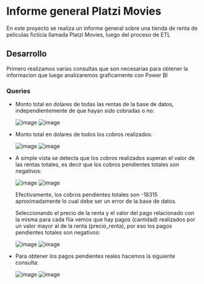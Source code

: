 # Informe general Platzi Movies
En este proyecto se realiza un informe general sobre una tienda de renta de peliculas ficticia llamada Platzi Movies, luego del proceso de ETL
## Desarrollo
Primero realizamos varias consultas que son necesarias para obtener la informacion que luego analizaremos graficamente con Power BI

### Queries
* Monto total en dolares de todas las rentas de la base de datos, independientemente de que hayan sido cobradas o no:

  ![image](https://github.com/alejolemos3/final-project-postgresql-course/assets/105603884/7fcc5d9e-a034-4a2f-9b0d-7a95dc1a7878)
  ![image](https://github.com/alejolemos3/final-project-postgresql-course/assets/105603884/2a92b1f1-7672-4b6d-aa23-1c53f942bdaf)

* Monto total en dolares de todos los cobros realizados:
  
  ![image](https://github.com/alejolemos3/final-project-postgresql-course/assets/105603884/8484703a-d7a8-4de1-a9ca-361d7bc1d739)
  ![image](https://github.com/alejolemos3/final-project-postgresql-course/assets/105603884/95d62f19-2304-426d-af38-484244aa08f5)

* A simple vista se detecta que los cobros realizados superan el valor de las rentas totales, es decir que los cobros pendientes totales son negativos:

  ![image](https://github.com/alejolemos3/final-project-postgresql-course/assets/105603884/42d59f98-c881-47fc-9db4-a0b48db7dcbd)
  ![image](https://github.com/alejolemos3/final-project-postgresql-course/assets/105603884/1339bc05-c30f-4016-bdef-f939e1658190)

  Efectivamente, los cobros pendientes totales son -18315 aproximadamente lo cual debe ser un error de la base de datos.

  Seleccionando el precio de la renta y el valor del pago relacionado con la misma para cada fila vemos que hay pagos (cantidad) realizados por un valor mayor al de la renta (precio_renta), por eso los pagos pendientes totales son negativos:

  ![image](https://github.com/alejolemos3/final-project-postgresql-course/assets/105603884/bf352537-7d35-4a26-bb16-c4b35dc1e016)
  ![image](https://github.com/alejolemos3/final-project-postgresql-course/assets/105603884/747fe6bd-76d0-4678-b39a-13c626115411)

* Para obtener los pagos pendientes reales hacemos la siguiente consulta:

  ![image](https://github.com/alejolemos3/final-project-postgresql-course/assets/105603884/53f489f8-4ed9-43c1-b2d6-a7ed6fe59c2e)
  ![image](https://github.com/alejolemos3/final-project-postgresql-course/assets/105603884/e6da7fb8-1e0a-45ba-ae58-93bcec11fe90)


